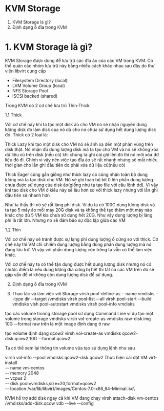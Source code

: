 # KVM Storage
1. KVM Storage là gì?
2. Định dạng ổ đĩa trong KVM



# 1. KVM Storage là gì?
KVM Storage được dùng để lưu trữ các đĩa ảo của các VM trong KVM. Có thể quản các nhóm lưu trữ này bằng nhiều cách khác nhau sau đây do thư viện libvirt cung cấp

- Filesystem Directory (local)
- LVM Volume Group (local)
- NFS Storage Pool
- iSCSI backed (shared)

Trong KVM có 2 cơ chế lưu trũ Thin-Thick

1.1 Thick

Với cơ chế này khi ta tạo một disk ảo cho VM nó sẽ nhận nguyên dung lượng disk đó làm disk của nó dù cho nó chưa sử dụng hết dung lượng disk đó. Thick có 2 loại là:

Thick Lazy khi tạo một disk cho VM nó sẽ ánh xạ đến một phân vùng trên disk thật. Nó nhận đủ dung lượng disk mà ta tạo cho VM và nó sẽ không xóa dữ liệu cũ trên disk (nếu có) khi chúng ta ghi cái ghì lên đó thì nó mới xóa dữ liệu đó đi. Chính vì vậy nên việc tạo đĩa ảo sẽ rất nhanh nhưng sẽ mất nhiều thời gian cho lần ghi đầu tiên do phải xóa dữ liệu cũ(nếu có)

Thick Eager cũng gần giống như thick lazy có cũng nhận toàn bộ dung lượng mà ta tạo disk cho VM. Nó sẽ ghi toàn bộ bit 0 lên phần dung lượng chưa được sử dụng của disk ảo(giống như ta tạo file với câu lệnh dd). Vì vậy khi tạo disk cho VM ở kiểu này sẽ lâu hơn so với thick lazy nhưng với lần ghi đầu tiên sẽ nhanh hơn


Như ta thấy thì nó sẽ rất lãng phí disk. Ví dụ ta có 100G dung lượng disk và ta tạo 5 máy ảo mỗi máy 20G disk và ta không thể tạo thêm một máy nào khác cho dù 5 VM kia chưa sử dụng hết 20G. Như vậy dung lượng bị lãng phí là rất lớn. Nhưng nó sẽ đảm bảo sự độc lập giữa các VM

1.2 Thin

Với cơ chế này sẽ tránh được sự lạng phí dung lượng ổ cứng so với thick. Cơ chế này thì VM chỉ chiếm dung lượng bằng đúng phần dung lượng mà nó đang lưu trữ. Vì vậy với phần dung lượng còn trống ta vẫn có thể làm việc khác.



Với cơ chế này ta có thể tận dụng được hết dung lượng disk nhưng nó có nhược điểm là nếu dung lượng đĩa cứng bị hết thì tất cả các VM trên đó sẽ gặp vấn đề vì không còn dung lượng disk để sử dụng.

2. Định dạng ổ đĩa trong KVM

3. Thao tác và làm việc với Storage
virsh pool-define-as --name vmdisks --type dir --target /vmdisks
virsh pool-list --all
virsh pool-start --build vmdisks
vish pool-autostart vmdisks
virsh pool-info vmdisks

tạo các volume tronng storage pool sử dụng Command Line
ví dụ tạo một volume trong storage vmdisks
virsh vol-create-as vmdisks raw-disk.img 10G --format raw
trên là một image định dạng ở raw

tạo volume định dạng qcow2
virsh vol-create-as vmdisks qcow2-disk.qcow2 10G --format qcow2

Ta có thể xem lại thông tin volume vừa tạo sử dụng lệnh như sau

virsh vol-info --pool vmdisks qcow2-disk.qcow2
Thực hiện cài đặt VM
virt-install \
-- name vm-centos \
-- memory 2048 \
-- vcpus 2 \
-- disk pool=vmdisks,size=20,format=qcow2\
-- location /var/lib/libvirt/images/Centos-7.0-x86_64-Mininal.iso\

KVM hỗ trợ add disk ngay cả khi VM đang chạy
virsh attach-disk vm-centos /vmdisks/add-disk.qcow vdb --live --config